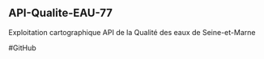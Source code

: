 ## API-Qualite-EAU-77
Exploitation cartographique API de la Qualité des eaux de Seine-et-Marne

#GitHub
